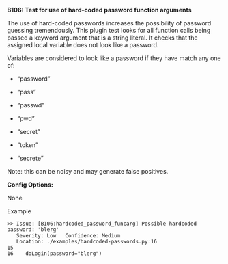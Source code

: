 **B106: Test for use of hard-coded password function arguments**

The use of hard-coded passwords increases the possibility of password
guessing tremendously. This plugin test looks for all function calls
being passed a keyword argument that is a string literal. It checks that
the assigned local variable does not look like a password.

Variables are considered to look like a password if they have match any
one of:

-   “password”

-   “pass”

-   “passwd”

-   “pwd”

-   “secret”

-   “token”

-   “secrete”

Note: this can be noisy and may generate false positives.

**Config Options:**

None

Example  

<!-- -->

    >> Issue: [B106:hardcoded_password_funcarg] Possible hardcoded
    password: 'blerg'
       Severity: Low   Confidence: Medium
       Location: ./examples/hardcoded-passwords.py:16
    15
    16    doLogin(password="blerg")


